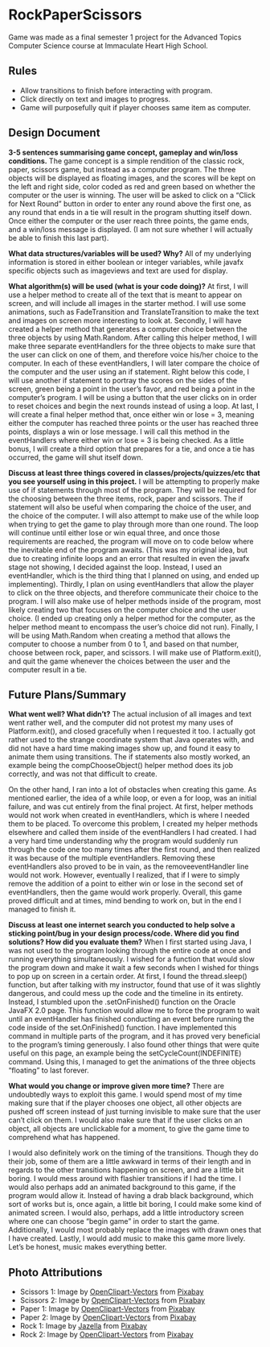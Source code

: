 # RockPaperScissors

Game was made as a final semester 1 project for the Advanced Topics Computer Science course at Immaculate Heart High School.

## Rules
- Allow transitions to finish before interacting with program. 
- Click directly on text and images to progress.
- Game will purposefully quit if player chooses same item as computer.

## Design Document
**3-5 sentences summarising game concept, gameplay and win/loss conditions.**
The game concept is a simple rendition of the classic rock, paper, scissors game, but instead as a computer program. The three objects will be displayed as floating images, and the scores will be kept on the left and right side, color coded as red and green based on whether the computer or the user is winning. The user will be asked to click on a “Click for Next Round” button in order to enter any round above the first one, as any round that ends in a tie will result in the program shutting itself down. Once either the computer or the user reach three points, the game ends, and a win/loss message is displayed. (I am not sure whether I will actually be able to finish this last part). 

**What data structures/variables will be used? Why?**
All of my underlying information is stored in either boolean or integer variables, while javafx specific objects such as imageviews and text are used for display. 

**What algorithm(s) will be used (what is your code doing)?**
At first, I will use a helper method to create all of the text that is meant to appear on screen, and will include all images in the starter method. I will use some animations, such as FadeTransition and TranslateTransition to make the text and images on screen more interesting to look at. Secondly, I will have created a helper method that generates a computer choice between the three objects by using Math.Random. After calling this helper method, I will make three separate eventHandlers for the three objects to make sure that the user can click on one of them, and therefore voice his/her choice to the computer. In each of these eventHandlers, I will later compare the choice of the computer and the user using an if statement. Right below this code, I will use another if statement to portray the scores on the sides of the screen, green being a point in the user’s favor, and red being a point in the computer’s program. I will be using a button that the user clicks on in order to reset choices and begin the next rounds instead of using a loop. At last, I will create a final helper method that, once either win or lose = 3, meaning either the computer has reached three points or the user has reached three points, displays a win or lose message. I will call this method in the eventHandlers where either win or lose = 3 is being checked. As a little bonus, I will create a third option that prepares for a tie, and once a tie has occurred, the game will shut itself down. 

**Discuss at least three things covered in classes/projects/quizzes/etc that you see yourself using in this project.**
I will be attempting to properly make use of if statements through most of the program. They will be required for the choosing between the three items, rock, paper and scissors. The if statement will also be useful when comparing the choice of the user, and the choice of the computer. I will also attempt to make use of the while loop when trying to get the game to play through more than one round. The loop will continue until either lose or win equal three, and once those requirements are reached, the program will move on to code below where the inevitable end of the program awaits. (This was my original idea, but due to creating infinite loops and an error that resulted in even the javafx stage not showing, I decided against the loop. Instead, I used an eventHandler, which is the third thing that I planned on using, and ended up implementing). Thirdly, I plan on using eventHandlers that allow the player to click on the three objects, and therefore communicate their choice to the program. I will also make use of helper methods inside of the program, most likely creating two that focuses on the computer choice and the user choice. (I ended up creating only a helper method for the computer, as the helper method meant to encompass the user’s choice did not run). Finally, I will be using Math.Random when creating a method that allows the computer to choose a number from 0 to 1, and based on that number, choose between rock, paper, and scissors. I will make use of Platform.exit(), and quit the game whenever the choices between the user and the computer result in a tie. 

## Future Plans/Summary
**What went well? What didn’t?**
The actual inclusion of all images and text went rather well, and the computer did not protest my many uses of Platform.exit(), and closed gracefully when I requested it too. I actually got rather used to the strange coordinate system that Java operates with, and did not have a hard time making images show up, and found it easy to animate them using transitions. The if statements also mostly worked, an example being the compChooseObject() helper method does its job correctly, and was not that difficult to create.

On the other hand, I ran into a lot of obstacles when creating this game. As mentioned earlier, the idea of a while loop, or even a for loop, was an initial failure, and was cut entirely from the final project. At first, helper methods would not work when created in eventHandlers, which is where I needed them to be placed. To overcome this problem, I created my helper methods elsewhere and called them inside of the eventHandlers I had created. I had a very hard time understanding why the program would suddenly run through the code one too many times after the first round, and then realized it was because of the multiple eventHandlers. Removing these eventHandlers also proved to be in vain, as the removeeventHandler line would not work. However, eventually I realized, that if I were to simply remove the addition of a point to either win or lose in the second set of eventHandlers, then the game would work properly. Overall, this game proved difficult and at times, mind bending to work on, but in the end I managed to finish it. 

**Discuss at least one internet search you conducted to help solve a sticking point/bug in your design process/code. Where did you find solutions? How did you evaluate them?**
When I first started using Java, I was not used to the program looking through the entire code at once and running everything simultaneously. I wished for a function that would slow the program down and make it wait a few seconds when I wished for things to pop up on screen in a certain order. At first, I found the thread.sleep() function, but after talking with my instructor, found that use of it was slightly dangerous, and could mess up the code and the timeline in its entirety. Instead, I stumbled upon the .setOnFinished() function on the Oracle JavaFX 2.0 page. This function would allow me to force the program to wait until an eventHandler has finished conducting an event before running the code inside of the set.OnFinished() function. I have implemented this command in multiple parts of the program, and it has proved very beneficial to the program’s timing generously. I also found other things that were quite useful on this page, an example being the setCycleCount(INDEFINITE) command. Using this, I managed to get the animations of the three objects “floating” to last forever. 

**What would you change or improve given more time?**
There are undoubtedly ways to exploit this game. I would spend most of my time making sure that if the player chooses one object, all other objects are pushed off screen instead of just turning invisible to make sure that the user can’t click on them. I would also make sure that if the user clicks on an object, all objects are unclickable for a moment, to give the game time to comprehend what has happened.

I would also definitely work on the timing of the transitions. Though they do their job, some of them are a little awkward in terms of their length and in regards to the other transitions happening on screen, and are a little bit boring. I would mess around with flashier transitions if I had the time. I would also perhaps add an animated background to this game, if the program would allow it. Instead of having a drab black background, which sort of works but is, once again, a little bit boring, I could make some kind of animated screen. I would also, perhaps, add a little introductory screen where one can choose “begin game” in order to start the game. Additionally, I would most probably replace the images with drawn ones that I have created. Lastly, I would add music to make this game more lively. Let’s be honest, music makes everything better. 



## Photo Attributions
- Scissors 1: Image by [OpenClipart-Vectors](https://pixabay.com/users/OpenClipart-Vectors-30363/?utm_source=link-attribution&amp;utm_medium=referral&amp;utm_campaign=image&amp;utm_content=1297454) from [Pixabay](https://pixabay.com/?utm_source=link-attribution&amp;utm_medium=referral&amp;utm_campaign=image&amp;utm_content=1297454)
- Scissors 2: Image by <a href="https://pixabay.com/users/OpenClipart-Vectors-30363/?utm_source=link-attribution&amp;utm_medium=referral&amp;utm_campaign=image&amp;utm_content=1297554">OpenClipart-Vectors</a> from <a href="https://pixabay.com/?utm_source=link-attribution&amp;utm_medium=referral&amp;utm_campaign=image&amp;utm_content=1297554">Pixabay</a>
- Paper 1: Image by <a href="https://pixabay.com/users/OpenClipart-Vectors-30363/?utm_source=link-attribution&amp;utm_medium=referral&amp;utm_campaign=image&amp;utm_content=155143">OpenClipart-Vectors</a> from <a href="https://pixabay.com/?utm_source=link-attribution&amp;utm_medium=referral&amp;utm_campaign=image&amp;utm_content=155143">Pixabay</a>
- Paper 2: Image by <a href="https://pixabay.com/users/OpenClipart-Vectors-30363/?utm_source=link-attribution&amp;utm_medium=referral&amp;utm_campaign=image&amp;utm_content=154169">OpenClipart-Vectors</a> from <a href="https://pixabay.com/?utm_source=link-attribution&amp;utm_medium=referral&amp;utm_campaign=image&amp;utm_content=154169">Pixabay</a>
- Rock 1: Image by <a href="https://pixabay.com/users/Jazella-1930366/?utm_source=link-attribution&amp;utm_medium=referral&amp;utm_campaign=image&amp;utm_content=3989783">Jazella</a> from <a href="https://pixabay.com/?utm_source=link-attribution&amp;utm_medium=referral&amp;utm_campaign=image&amp;utm_content=3989783">Pixabay</a>
- Rock 2: Image by <a href="https://pixabay.com/users/OpenClipart-Vectors-30363/?utm_source=link-attribution&amp;utm_medium=referral&amp;utm_campaign=image&amp;utm_content=576682">OpenClipart-Vectors</a> from <a href="https://pixabay.com/?utm_source=link-attribution&amp;utm_medium=referral&amp;utm_campaign=image&amp;utm_content=576682">Pixabay</a>
